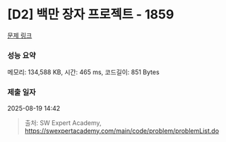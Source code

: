 # [D2] 백만 장자 프로젝트 - 1859 

[문제 링크](https://swexpertacademy.com/main/code/problem/problemDetail.do?contestProbId=AV5LrsUaDxcDFAXc) 

### 성능 요약

메모리: 134,588 KB, 시간: 465 ms, 코드길이: 851 Bytes

### 제출 일자

2025-08-19 14:42



> 출처: SW Expert Academy, https://swexpertacademy.com/main/code/problem/problemList.do